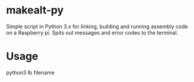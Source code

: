 # makealt-py

Simple script in Python 3.x for linking, building and running assembly code on a Raspberry pi.
Spits out messages and error codes to the terminal.

# Usage

python3 lb filename
